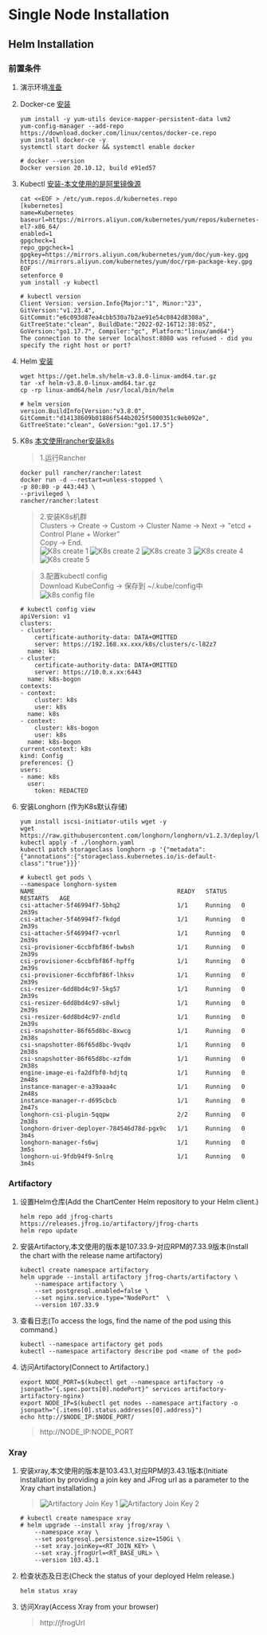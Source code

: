 # Single Node Installation
## Helm Installation

### 前置条件
1. 演示环境[准备](https://github.com/j1an5/JFrog_Self-Hosted#%E6%BC%94%E7%A4%BA%E7%8E%AF%E5%A2%83%E5%87%86%E5%A4%87)
2. Docker-ce [安装](https://docs.docker.com/compose/install/)
    ```
    yum install -y yum-utils device-mapper-persistent-data lvm2
    yum-config-manager --add-repo https://download.docker.com/linux/centos/docker-ce.repo
    yum install docker-ce -y
    systemctl start docker && systemctl enable docker 
    ```
    ```
    # docker --version
    Docker version 20.10.12, build e91ed57
    ```
3. Kubectl [安装-本文使用的是阿里镜像源](https://kubernetes.io/docs/tasks/tools/install-kubectl-linux/#install-using-native-package-management)
    ```
    cat <<EOF > /etc/yum.repos.d/kubernetes.repo
    [kubernetes]
    name=Kubernetes
    baseurl=https://mirrors.aliyun.com/kubernetes/yum/repos/kubernetes-el7-x86_64/
    enabled=1
    gpgcheck=1
    repo_gpgcheck=1
    gpgkey=https://mirrors.aliyun.com/kubernetes/yum/doc/yum-key.gpg https://mirrors.aliyun.com/kubernetes/yum/doc/rpm-package-key.gpg
    EOF
    setenforce 0
    yum install -y kubectl
    ```
    ```
    # kubectl version
    Client Version: version.Info{Major:"1", Minor:"23", GitVersion:"v1.23.4", GitCommit:"e6c093d87ea4cbb530a7b2ae91e54c0842d8308a", GitTreeState:"clean", BuildDate:"2022-02-16T12:38:05Z", GoVersion:"go1.17.7", Compiler:"gc", Platform:"linux/amd64"}
    The connection to the server localhost:8080 was refused - did you specify the right host or port?
    ```
4. Helm [安装](https://helm.sh/docs/intro/install/)
    ```
    wget https://get.helm.sh/helm-v3.8.0-linux-amd64.tar.gz
    tar -xf helm-v3.8.0-linux-amd64.tar.gz
    cp -rp linux-amd64/helm /usr/local/bin/helm
    ```
    ```
    # helm version
    version.BuildInfo{Version:"v3.8.0", GitCommit:"d14138609b01886f544b2025f5000351c9eb092e", GitTreeState:"clean", GoVersion:"go1.17.5"}
    ```
5. K8s [本文使用rancher安装k8s]()
    >1.运行Rancher
    ```
    docker pull rancher/rancher:latest
    docker run -d --restart=unless-stopped \
    -p 80:80 -p 443:443 \
    --privileged \
    rancher/rancher:latest
    ```
    >2.安装K8s机群<br>
    Clusters -> Create -> Custom -> Cluster Name -> Next -> "etcd + Control Plane + Worker"<br>
    Copy -> End.<br>
    ![K8s create 1](https://github.com/j1an5/JFrog_Self-Hosted/blob/main/resource/images/K8s%20create%201.png)
    ![K8s create 2](https://github.com/j1an5/JFrog_Self-Hosted/blob/main/resource/images/K8s%20create%202.png)
    ![K8s create 3](https://github.com/j1an5/JFrog_Self-Hosted/blob/main/resource/images/K8s%20create%203.png)
    ![K8s create 4](https://github.com/j1an5/JFrog_Self-Hosted/blob/main/resource/images/K8s%20create%204.png)
    ![K8s create 5](https://github.com/j1an5/JFrog_Self-Hosted/blob/main/resource/images/K8s%20create%205.png)
 
    >3.配置kubectl config<br>
    Download KubeConfig -> 保存到 ~/.kube/config中<br>
    ![k8s config file](https://github.com/j1an5/JFrog_Self-Hosted/blob/main/resource/images/K8s%20config%20file.png)
    ```
    # kubectl config view
    apiVersion: v1
    clusters:
    - cluster:
        certificate-authority-data: DATA+OMITTED
        server: https://192.168.xx.xxx/k8s/clusters/c-l82z7
      name: k8s
    - cluster:
        certificate-authority-data: DATA+OMITTED
        server: https://10.0.x.xx:6443
      name: k8s-bogon
    contexts:
    - context:
        cluster: k8s
        user: k8s
      name: k8s
    - context:
        cluster: k8s-bogon
        user: k8s
      name: k8s-bogon
    current-context: k8s
    kind: Config
    preferences: {}
    users:
    - name: k8s
      user:
        token: REDACTED
    ```
6. 安装Longhorn (作为K8s默认存储)
    ```
    yum install iscsi-initiator-utils wget -y
    wget https://raw.githubusercontent.com/longhorn/longhorn/v1.2.3/deploy/longhorn.yaml
    kubectl apply -f ./longhorn.yaml
    kubectl patch storageclass longhorn -p '{"metadata": {"annotations":{"storageclass.kubernetes.io/is-default-class":"true"}}}'
    ```
    ```
    # kubectl get pods \
    --namespace longhorn-system 
    NAME                                        READY   STATUS    RESTARTS   AGE
    csi-attacher-5f46994f7-5bhq2                1/1     Running   0          2m39s
    csi-attacher-5f46994f7-fkdgd                1/1     Running   0          2m39s
    csi-attacher-5f46994f7-vcnrl                1/1     Running   0          2m39s
    csi-provisioner-6ccbfbf86f-bwbsh            1/1     Running   0          2m39s
    csi-provisioner-6ccbfbf86f-hpffg            1/1     Running   0          2m39s
    csi-provisioner-6ccbfbf86f-lhksv            1/1     Running   0          2m39s
    csi-resizer-6dd8bd4c97-5kg57                1/1     Running   0          2m39s
    csi-resizer-6dd8bd4c97-s8wlj                1/1     Running   0          2m39s
    csi-resizer-6dd8bd4c97-zndld                1/1     Running   0          2m39s
    csi-snapshotter-86f65d8bc-8xwcg             1/1     Running   0          2m38s
    csi-snapshotter-86f65d8bc-9vqdv             1/1     Running   0          2m38s
    csi-snapshotter-86f65d8bc-xzfdm             1/1     Running   0          2m38s
    engine-image-ei-fa2dfbf0-hdjtq              1/1     Running   0          2m48s
    instance-manager-e-a39aaa4c                 1/1     Running   0          2m48s
    instance-manager-r-d695cbcb                 1/1     Running   0          2m47s
    longhorn-csi-plugin-5qqpw                   2/2     Running   0          2m38s
    longhorn-driver-deployer-784546d78d-pgx9c   1/1     Running   0          3m4s
    longhorn-manager-fs6wj                      1/1     Running   0          3m5s
    longhorn-ui-9fdb94f9-5nlrq                  1/1     Running   0          3m4s
    ```

### Artifactory
1. 设置Helm仓库(Add the ChartCenter Helm repository to your Helm client.)
    ```
    helm repo add jfrog-charts https://releases.jfrog.io/artifactory/jfrog-charts
    helm repo update
    ```
2. 安装Artifactory,本文使用的版本是107.33.9-对应RPM的7.33.9版本(Install the chart with the release name artifactory)
    ```
    kubectl create namespace artifactory
    helm upgrade --install artifactory jfrog-charts/artifactory \
        --namespace artifactory \
        --set postgresql.enabled=false \
        --set nginx.service.type="NodePort"  \
        --version 107.33.9
    ```
3. 查看日志(To access the logs, find the name of the pod using this command.)
    ```
    kubectl --namespace artifactory get pods
    kubectl --namespace artifactory describe pod <name of the pod>
    ```
4. 访问Artifactory(Connect to Artifactory.)
    ```
    export NODE_PORT=$(kubectl get --namespace artifactory -o jsonpath="{.spec.ports[0].nodePort}" services artifactory-artifactory-nginx)
    export NODE_IP=$(kubectl get nodes --namespace artifactory -o jsonpath="{.items[0].status.addresses[0].address}")
    echo http://$NODE_IP:$NODE_PORT/
    ```
    > http://NODE_IP:NODE_PORT


### Xray
1. 安装xray,本文使用的版本是103.43.1,对应RPM的3.43.1版本(Initiate installation by providing a join key and JFrog url as a parameter to the Xray chart installation.)
    >![Artifactory Join Key 1](https://github.com/j1an5/JFrog_Self-Hosted/blob/main/resource/images/Artifactory%20Join%20Key%201.png?raw=true)
    ![Artifactory Join Key 2](https://github.com/j1an5/JFrog_Self-Hosted/blob/main/resource/images/Artifactory%20Join%20Key%202.png?raw=true)
    ```
    # kubectl create namespace xray
    # helm upgrade --install xray jfrog/xray \
        --namespace xray \
        --set postgresql.persistence.size=150Gi \
        --set xray.joinKey=<RT_JOIN_KEY> \
        --set xray.jfrogUrl=<RT_BASE_URL> \
        --version 103.43.1
    ```
4. 检查状态及日志(Check the status of your deployed Helm release.)
    ```
    helm status xray
    ```
5. 访问Xray(Access Xray from your browser)
    >http://jfrogUrl
